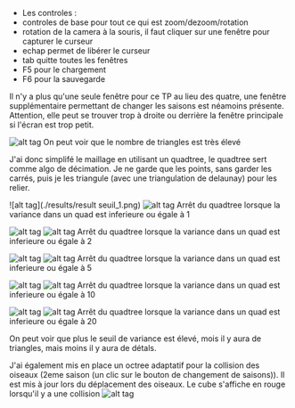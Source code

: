 - Les controles :
 - controles de base pour tout ce qui est zoom/dezoom/rotation
 - rotation de la camera à la souris, il faut cliquer sur une fenêtre pour capturer le curseur
 - echap permet de libérer le curseur
 - tab quitte toutes les fenêtres
 - F5 pour le chargement
 - F6 pour la sauvegarde

Il n'y a plus qu'une seule fenêtre pour ce TP au lieu des quatre, une fenêtre supplémentaire permettant de changer les saisons est néamoins présente. Attention, elle peut se trouver trop à droite ou derrière la fenêtre principale si l'écran est trop petit.

![alt tag](./results/result1.png)
On peut voir que le nombre de triangles est très élevé

J'ai donc simplifé le maillage en utilisant un quadtree, le quadtree sert comme algo de décimation. Je ne garde que les points, sans garder les carrés, puis je les triangule (avec une triangulation de delaunay) pour les relier.

![alt tag](./results/result seuil_1.png)
![alt tag](./results/result_1.png)
Arrêt du quadtree lorsque la variance dans un quad est inferieure ou égale à 1

![alt tag](./results/result_seuil_2.png)
![alt tag](./results/result_2.png)
Arrêt du quadtree lorsque la variance dans un quad est inferieure ou égale à 2

![alt tag](./results/result_seuil_5.png)
![alt tag](./results/result_5.png)
Arrêt du quadtree lorsque la variance dans un quad est inferieure ou égale à 5

![alt tag](./results/result_seuil_10.png)
![alt tag](./results/result_10.png)
Arrêt du quadtree lorsque la variance dans un quad est inferieure ou égale à 10

![alt tag](./results/result_seuil_20.png)
![alt tag](./results/result_20.png)
Arrêt du quadtree lorsque la variance dans un quad est inferieure ou égale à 20

On peut voir que plus le seuil de variance est élevé, mois il y aura de triangles, mais moins il y aura de détals.

J'ai également mis en place un octree adaptatif pour la collision des oiseaux (2eme saison (un clic sur le bouton de changement de saisons)). Il est mis à jour lors du déplacement des oiseaux. Le cube s'affiche en rouge lorsqu'il y a une collision
![alt tag](./results/quadtree.png)

